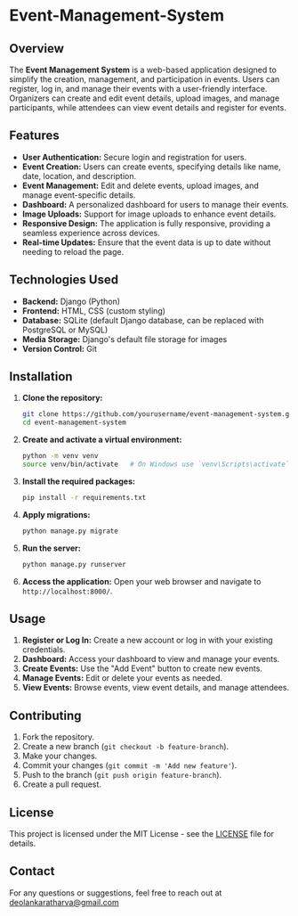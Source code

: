 # Event-Management-System

## Overview

The **Event Management System** is a web-based application designed to simplify the creation, management, and participation in events. Users can register, log in, and manage their events with a user-friendly interface. Organizers can create and edit event details, upload images, and manage participants, while attendees can view event details and register for events.

## Features

- **User Authentication:** Secure login and registration for users.
- **Event Creation:** Users can create events, specifying details like name, date, location, and description.
- **Event Management:** Edit and delete events, upload images, and manage event-specific details.
- **Dashboard:** A personalized dashboard for users to manage their events.
- **Image Uploads:** Support for image uploads to enhance event details.
- **Responsive Design:** The application is fully responsive, providing a seamless experience across devices.
- **Real-time Updates:** Ensure that the event data is up to date without needing to reload the page.

## Technologies Used

- **Backend:** Django (Python)
- **Frontend:** HTML, CSS (custom styling)
- **Database:** SQLite (default Django database, can be replaced with PostgreSQL or MySQL)
- **Media Storage:** Django's default file storage for images
- **Version Control:** Git

## Installation

1. **Clone the repository:**
   ```bash
   git clone https://github.com/yourusername/event-management-system.git
   cd event-management-system
   ```

2. **Create and activate a virtual environment:**
   ```bash
   python -m venv venv
   source venv/bin/activate   # On Windows use `venv\Scripts\activate`
   ```

3. **Install the required packages:**
   ```bash
   pip install -r requirements.txt
   ```

4. **Apply migrations:**
   ```bash
   python manage.py migrate
   ```

5. **Run the server:**
   ```bash
   python manage.py runserver
   ```

6. **Access the application:**
   Open your web browser and navigate to `http://localhost:8000/`.

## Usage

1. **Register or Log In:** Create a new account or log in with your existing credentials.
2. **Dashboard:** Access your dashboard to view and manage your events.
3. **Create Events:** Use the "Add Event" button to create new events.
4. **Manage Events:** Edit or delete your events as needed.
5. **View Events:** Browse events, view event details, and manage attendees.

## Contributing

1. Fork the repository.
2. Create a new branch (`git checkout -b feature-branch`).
3. Make your changes.
4. Commit your changes (`git commit -m 'Add new feature'`).
5. Push to the branch (`git push origin feature-branch`).
6. Create a pull request.

## License

This project is licensed under the MIT License - see the [LICENSE](LICENSE) file for details.

## Contact

For any questions or suggestions, feel free to reach out at deolankaratharva@gmail.com
